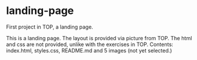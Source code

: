 # landing-page
First project in TOP, a landing page.

This is a landing page. The layout is provided via picture from TOP.
The html and css are not provided, unlike with the exercises in TOP.
Contents: index.html, styles.css, README.md and 5 images (not yet selected.)